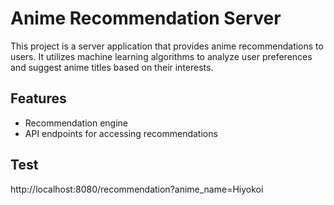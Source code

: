 # Anime Recommendation Server

This project is a server application that provides anime recommendations to users. It utilizes machine learning algorithms to analyze user preferences and suggest anime titles based on their interests.

## Features

- Recommendation engine
- API endpoints for accessing recommendations

## Test

http://localhost:8080/recommendation?anime_name=Hiyokoi

